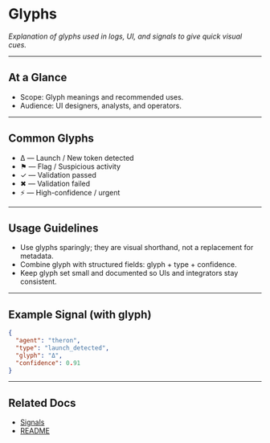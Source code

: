 # Glyphs

_Explanation of glyphs used in logs, UI, and signals to give quick visual cues._

---

## At a Glance

- Scope: Glyph meanings and recommended uses.
- Audience: UI designers, analysts, and operators.

---

## Common Glyphs

- Δ — Launch / New token detected
- ⚑ — Flag / Suspicious activity
- ✓ — Validation passed
- ✖ — Validation failed
- ⚡ — High-confidence / urgent

---

## Usage Guidelines

- Use glyphs sparingly; they are visual shorthand, not a replacement for metadata.
- Combine glyph with structured fields: glyph + type + confidence.
- Keep glyph set small and documented so UIs and integrators stay consistent.

---

## Example Signal (with glyph)
```json
{
  "agent": "theron",
  "type": "launch_detected",
  "glyph": "Δ",
  "confidence": 0.91
}
```

---

## Related Docs

- [Signals](./signals.md)
- [README](../README.md)
